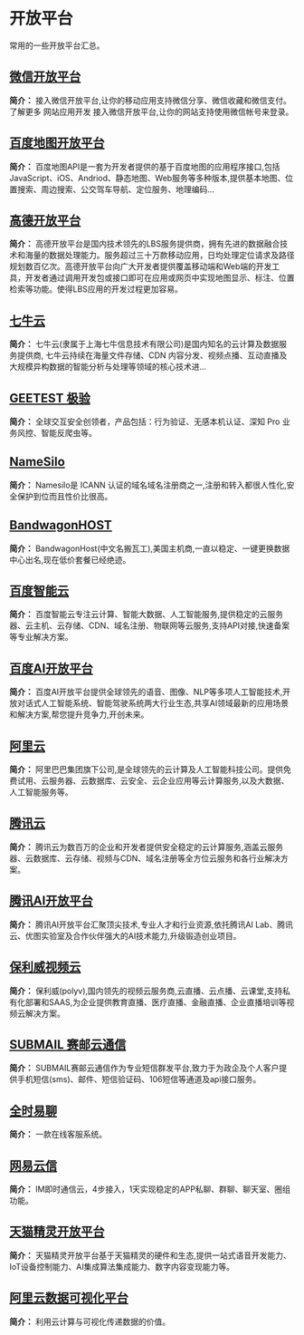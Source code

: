 # 开放平台

常用的一些开放平台汇总。

## [微信开放平台](https://developers.weixin.qq.com/doc/)

**简介：** 接入微信开放平台,让你的移动应用支持微信分享、微信收藏和微信支付。 了解更多 网站应用开发 接入微信开放平台,让你的网站支持使用微信帐号来登录。

## [百度地图开放平台](https://lbsyun.baidu.com/)

**简介：** 百度地图API是一套为开发者提供的基于百度地图的应用程序接口,包括JavaScript、iOS、Andriod、静态地图、Web服务等多种版本,提供基本地图、位置搜索、周边搜索、公交驾车导航、定位服务、地理编码...

## [高德开放平台](https://lbs.amap.com/)

**简介：** 高德开放平台是国内技术领先的LBS服务提供商，拥有先进的数据融合技术和海量的数据处理能力。服务超过三十万款移动应用，日均处理定位请求及路径规划数百亿次。高德开放平台向广大开发者提供覆盖移动端和Web端的开发工具，开发者通过调用开发包或接口即可在应用或网页中实现地图显示、标注、位置检索等功能。使得LBS应用的开发过程更加容易。

## [七牛云](https://www.qiniu.com/)

**简介：** 七牛云(隶属于上海七牛信息技术有限公司)是国内知名的云计算及数据服务提供商, 七牛云持续在海量文件存储、CDN 内容分发、视频点播、互动直播及大规模异构数据的智能分析与处理等领域的核心技术进...

## [GEETEST 极验](https://www.geetest.com/)

**简介：** 全球交互安全创领者，产品包括：行为验证、无感本机认证、深知 Pro 业务风控、智能反爬虫等。

## [NameSilo](https://www.namesilo.com/)

**简介：** Namesilo是 ICANN 认证的域名域名注册商之一,注册和转入都很人性化,安全保护到位而且性价比很高。

## [BandwagonHOST](https://www.bwh88.net/index.php)

**简介：** BandwagonHost(中文名搬瓦工),美国主机商,一直以稳定、一键更换数据中心出名,现在低价套餐已经绝迹。

## [百度智能云](https://cloud.baidu.com/)

**简介：** 百度智能云专注云计算、智能大数据、人工智能服务,提供稳定的云服务器、云主机、云存储、CDN、域名注册、物联网等云服务,支持API对接,快速备案等专业解决方案。

## [百度AI开放平台](https://ai.baidu.com/)

**简介：** 百度AI开放平台提供全球领先的语音、图像、NLP等多项人工智能技术,开放对话式人工智能系统、智能驾驶系统两大行业生态,共享AI领域最新的应用场景和解决方案,帮您提升竞争力,开创未来。

## [阿里云](https://www.aliyun.com/)

**简介：** 阿里巴巴集团旗下公司,是全球领先的云计算及人工智能科技公司。提供免费试用、云服务器、云数据库、云安全、云企业应用等云计算服务,以及大数据、人工智能服务等。

## [腾讯云](https://cloud.tencent.com/)

**简介：** 腾讯云为数百万的企业和开发者提供安全稳定的云计算服务,涵盖云服务器、云数据库、云存储、视频与CDN、域名注册等全方位云服务和各行业解决方案。

## [腾讯AI开放平台](https://ai.qq.com/)

**简介：** 腾讯AI开放平台汇聚顶尖技术,专业人才和行业资源,依托腾讯AI Lab、腾讯云、优图实验室及合作伙伴强大的AI技术能力,升级锻造创业项目。

## [保利威视频云](https://www.polyv.net/)

**简介：** 保利威(polyv),国内领先的视频云服务商,云直播、云点播、云课堂,支持私有化部署和SAAS,为企业提供教育直播、医疗直播、金融直播、企业直播培训等视频云解决方案。

## [SUBMAIL 赛邮云通信](https://www.mysubmail.com/)

**简介：** SUBMAIL赛邮云通信作为专业短信群发平台,致力于为政企及个人客户提供手机短信(sms)、邮件、短信验证码、106短信等通道及api接口服务。

## [全时易聊](https://www.easyliao.com/robot/index.html)

**简介：** 一款在线客服系统。

## [网易云信](https://netease.im/)

**简介：** IM即时通信云，4步接入，1天实现稳定的APP私聊、群聊、聊天室、圈组功能。

## [天猫精灵开放平台](https://www.aligenie.com/)

**简介：** 天猫精灵开放平台基于天猫精灵的硬件和生态,提供一站式语音开发能力、IoT设备控制能力、AI集成算法集成能力、数字内容变现能力等。

## [阿里云数据可视化平台](http://datav.aliyun.com/portal)

**简介：** 利用云计算与可视化传递数据的价值。